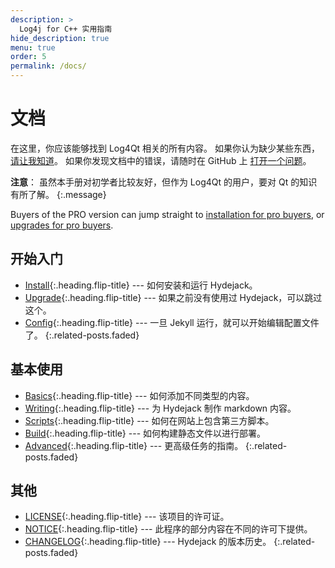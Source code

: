```yaml
---
description: >
  Log4j for C++ 实用指南
hide_description: true
menu: true
order: 5
permalink: /docs/
---
```


# 文档
在这里，你应该能够找到 Log4Qt 相关的所有内容。
如果你认为缺少某些东西，[请让我知道](mailto:550755606@qq.com)。
如果你发现文档中的错误，请随时在 GitHub 上 [打开一个问题](https://github.com/Waleon/Log4Qt-examples/issues)。

**注意**： 虽然本手册对初学者比较友好，但作为 Log4Qt 的用户，要对 Qt 的知识有所了解。
{:.message}

Buyers of the PRO version can jump straight to [installation for pro buyers](install.md#pro-version),
or [upgrades for pro buyers](upgrade.md#pro-version).

## 开始入门
* [Install]{:.heading.flip-title} --- 如何安装和运行 Hydejack。
* [Upgrade]{:.heading.flip-title} --- 如果之前没有使用过 Hydejack，可以跳过这个。
* [Config]{:.heading.flip-title} --- 一旦 Jekyll 运行，就可以开始编辑配置文件了。
{:.related-posts.faded}

## 基本使用
* [Basics]{:.heading.flip-title} --- 如何添加不同类型的内容。
* [Writing]{:.heading.flip-title} --- 为 Hydejack 制作 markdown 内容。
* [Scripts]{:.heading.flip-title} --- 如何在网站上包含第三方脚本。
* [Build]{:.heading.flip-title} --- 如何构建静态文件以进行部署。
* [Advanced]{:.heading.flip-title} --- 更高级任务的指南。
{:.related-posts.faded}

## 其他
* [LICENSE]{:.heading.flip-title} --- 该项目的许可证。
* [NOTICE]{:.heading.flip-title} --- 此程序的部分内容在不同的许可下提供。
* [CHANGELOG]{:.heading.flip-title} --- Hydejack 的版本历史。
{:.related-posts.faded}

[install]: install.md
[upgrade]: upgrade.md
[config]: config.md
[basics]: basics.md
[writing]: writing.md
[scripts]: scripts.md
[build]: build.md
[advanced]: advanced.md
[LICENSE]: ../LICENSE.md
[NOTICE]: ../NOTICE.md
[CHANGELOG]: ../CHANGELOG.md
